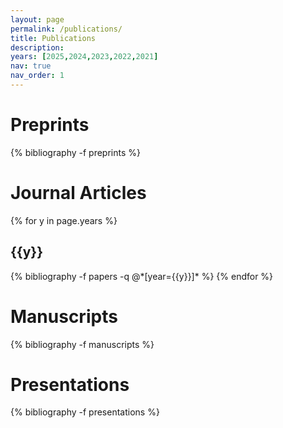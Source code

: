 ```yaml
---
layout: page
permalink: /publications/
title: Publications
description:
years: [2025,2024,2023,2022,2021]
nav: true
nav_order: 1
---
```


<!-- _pages/publications.md -->


<div class="publications">

<h1>Preprints</h1>

{% bibliography -f preprints %}

<h1>Journal Articles</h1>

{% for y in page.years %}
  <h2 class="year">{{y}}</h2>
  {% bibliography -f papers -q @*[year={{y}}]* %}
{% endfor %}

<h1>Manuscripts</h1>

{% bibliography -f manuscripts %}
  
<h1>Presentations</h1>

{% bibliography -f presentations %}

</div>
